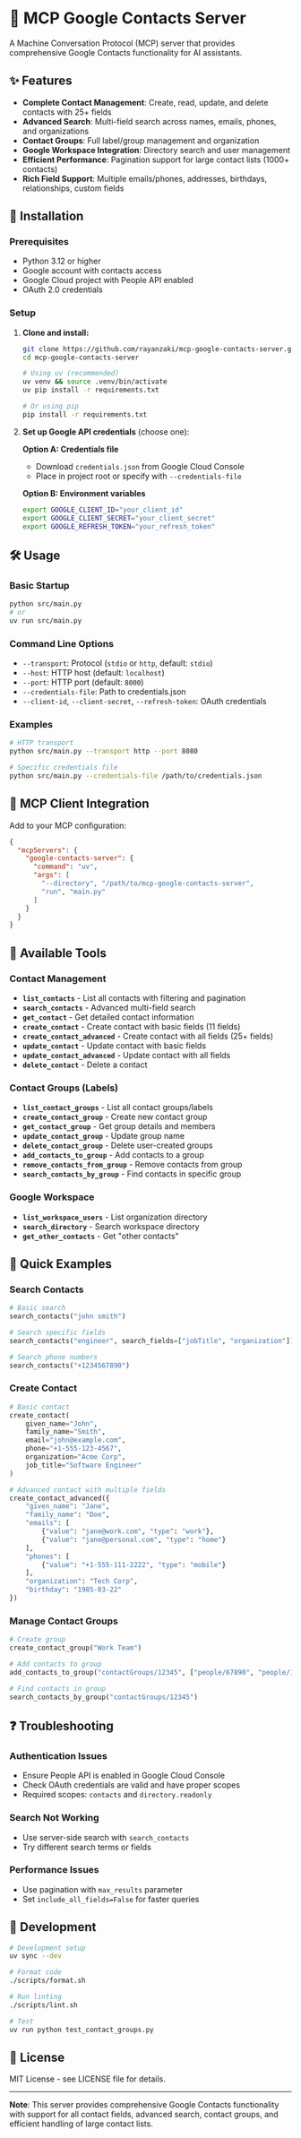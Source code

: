 # 📇 MCP Google Contacts Server

A Machine Conversation Protocol (MCP) server that provides comprehensive Google Contacts functionality for AI assistants.

## ✨ Features

- **Complete Contact Management**: Create, read, update, and delete contacts with 25+ fields
- **Advanced Search**: Multi-field search across names, emails, phones, and organizations
- **Contact Groups**: Full label/group management and organization
- **Google Workspace Integration**: Directory search and user management
- **Efficient Performance**: Pagination support for large contact lists (1000+ contacts)
- **Rich Field Support**: Multiple emails/phones, addresses, birthdays, relationships, custom fields

## 🚀 Installation

### Prerequisites

- Python 3.12 or higher
- Google account with contacts access
- Google Cloud project with People API enabled
- OAuth 2.0 credentials

### Setup

1. **Clone and install:**

   ```bash
   git clone https://github.com/rayanzaki/mcp-google-contacts-server.git
   cd mcp-google-contacts-server
   
   # Using uv (recommended)
   uv venv && source .venv/bin/activate
   uv pip install -r requirements.txt
   
   # Or using pip
   pip install -r requirements.txt
   ```

2. **Set up Google API credentials** (choose one):

   **Option A: Credentials file**
   - Download `credentials.json` from Google Cloud Console
   - Place in project root or specify with `--credentials-file`

   **Option B: Environment variables**

   ```bash
   export GOOGLE_CLIENT_ID="your_client_id"
   export GOOGLE_CLIENT_SECRET="your_client_secret"
   export GOOGLE_REFRESH_TOKEN="your_refresh_token"
   ```

## 🛠️ Usage

### Basic Startup

```bash
python src/main.py
# or
uv run src/main.py
```

### Command Line Options

- `--transport`: Protocol (`stdio` or `http`, default: `stdio`)
- `--host`: HTTP host (default: `localhost`)
- `--port`: HTTP port (default: `8000`)
- `--credentials-file`: Path to credentials.json
- `--client-id`, `--client-secret`, `--refresh-token`: OAuth credentials

### Examples

```bash
# HTTP transport
python src/main.py --transport http --port 8080

# Specific credentials file
python src/main.py --credentials-file /path/to/credentials.json
```

## 🔌 MCP Client Integration

Add to your MCP configuration:

```json
{
  "mcpServers": {
    "google-contacts-server": {
      "command": "uv",
      "args": [
        "--directory", "/path/to/mcp-google-contacts-server",
        "run", "main.py"
      ]
    }
  }
}
```

## 🧰 Available Tools

### Contact Management

- **`list_contacts`** - List all contacts with filtering and pagination
- **`search_contacts`** - Advanced multi-field search
- **`get_contact`** - Get detailed contact information
- **`create_contact`** - Create contact with basic fields (11 fields)
- **`create_contact_advanced`** - Create contact with all fields (25+ fields)
- **`update_contact`** - Update contact with basic fields
- **`update_contact_advanced`** - Update contact with all fields
- **`delete_contact`** - Delete a contact

### Contact Groups (Labels)

- **`list_contact_groups`** - List all contact groups/labels
- **`create_contact_group`** - Create new contact group
- **`get_contact_group`** - Get group details and members
- **`update_contact_group`** - Update group name
- **`delete_contact_group`** - Delete user-created groups
- **`add_contacts_to_group`** - Add contacts to a group
- **`remove_contacts_from_group`** - Remove contacts from group
- **`search_contacts_by_group`** - Find contacts in specific group

### Google Workspace

- **`list_workspace_users`** - List organization directory
- **`search_directory`** - Search workspace directory
- **`get_other_contacts`** - Get "other contacts"

## 📝 Quick Examples

### Search Contacts

```python
# Basic search
search_contacts("john smith")

# Search specific fields
search_contacts("engineer", search_fields=["jobTitle", "organization"])

# Search phone numbers
search_contacts("+1234567890")
```

### Create Contact

```python
# Basic contact
create_contact(
    given_name="John",
    family_name="Smith",
    email="john@example.com",
    phone="+1-555-123-4567",
    organization="Acme Corp",
    job_title="Software Engineer"
)

# Advanced contact with multiple fields
create_contact_advanced({
    "given_name": "Jane",
    "family_name": "Doe",
    "emails": [
        {"value": "jane@work.com", "type": "work"},
        {"value": "jane@personal.com", "type": "home"}
    ],
    "phones": [
        {"value": "+1-555-111-2222", "type": "mobile"}
    ],
    "organization": "Tech Corp",
    "birthday": "1985-03-22"
})
```

### Manage Contact Groups

```python
# Create group
create_contact_group("Work Team")

# Add contacts to group
add_contacts_to_group("contactGroups/12345", ["people/67890", "people/11111"])

# Find contacts in group
search_contacts_by_group("contactGroups/12345")
```

## ❓ Troubleshooting

### Authentication Issues

- Ensure People API is enabled in Google Cloud Console
- Check OAuth credentials are valid and have proper scopes
- Required scopes: `contacts` and `directory.readonly`

### Search Not Working

- Use server-side search with `search_contacts`
- Try different search terms or fields

### Performance Issues

- Use pagination with `max_results` parameter
- Set `include_all_fields=False` for faster queries

## 🔧 Development

```bash
# Development setup
uv sync --dev

# Format code
./scripts/format.sh

# Run linting
./scripts/lint.sh

# Test
uv run python test_contact_groups.py
```

## 📄 License

MIT License - see LICENSE file for details.

---

**Note**: This server provides comprehensive Google Contacts functionality with support for all contact fields, advanced search, contact groups, and efficient handling of large contact lists.
